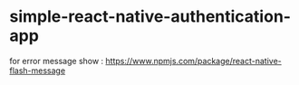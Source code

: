 # simple-react-native-authentication-app

for error message show : https://www.npmjs.com/package/react-native-flash-message
